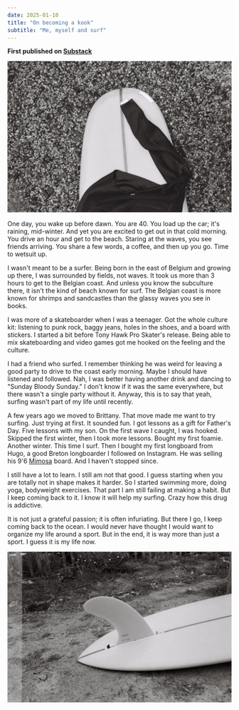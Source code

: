 ```yaml
---
date: 2025-01-10
title: "On becoming a kook"
subtitle: "Me, myself and surf"
---
```


**First published on [Substack](https://bonjouryannick.substack.com/p/on-becoming-a-kook)**

![](24x26-0831-26.webp)

One day, you wake up before dawn. You are 40. You load up the car; it's raining, mid-winter. And yet you are excited to get out in that cold morning. You drive an hour and get to the beach. Staring at the waves, you see friends arriving. You share a few words, a coffee, and then up you go. Time to wetsuit up.

I wasn't meant to be a surfer. Being born in the east of Belgium and growing up there, I was surrounded by fields, not waves. It took us more than 3 hours to get to the Belgian coast. And unless you know the subculture there, it isn't the kind of beach known for surf. The Belgian coast is more known for shrimps and sandcastles than the glassy waves you see in books.

I was more of a skateboarder when I was a teenager. Got the whole culture kit: listening to punk rock, baggy jeans, holes in the shoes, and a board with stickers. I started a bit before Tony Hawk Pro Skater's release. Being able to mix skateboarding and video games got me hooked on the feeling and the culture.

I had a friend who surfed. I remember thinking he was weird for leaving a good party to drive to the coast early morning. Maybe I should have listened and followed. Nah, I was better having another drink and dancing to "Sunday Bloody Sunday." I don't know if it was the same everywhere, but there wasn't a single party without it. Anyway, this is to say that yeah, surfing wasn't part of my life until recently.

A few years ago we moved to Brittany. That move made me want to try surfing. Just trying at first. It sounded fun. I got lessons as a gift for Father's Day. Five lessons with my son. On the first wave I caught, I was hooked. Skipped the first winter, then I took more lessons. Bought my first foamie. Another winter. This time I surf. Then I bought my first longboard from Hugo, a good Breton longboarder I followed on Instagram. He was selling his 9'6 [Mimosa](https://www.mimosa-surfboards.com/) board. And I haven't stopped since.

I still have a lot to learn. I still am not that good. I guess starting when you are totally not in shape makes it harder. So I started swimming more, doing yoga, bodyweight exercises. That part I am still failing at making a habit. But I keep coming back to it. I know it will help my surfing. Crazy how this drug is addictive.

It is not just a grateful passion; it is often infuriating. But there I go, I keep coming back to the ocean. I would never have thought I would want to organize my life around a sport. But in the end, it is way more than just a sport. I guess it is my life now.

![](22x36-0609-08.webp)



